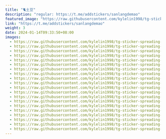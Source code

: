 ```yaml
---
title: "🐈土豆"
description: "regular: https://t.me/addstickers/sanlangdemao"
featured_image: "https://raw.githubusercontent.com/kylelin1998/tg-sticker-spreading-worldwide-images/main/img/6fb596ac-2f3d-4a19-92f6-3ace898143d5.jpg"
link: "https://t.me/addstickers/sanlangdemao"
weight: 3
date: 2024-01-14T09:33:50+08:00
images:
  - https://raw.githubusercontent.com/kylelin1998/tg-sticker-spreading-worldwide-images/main/img/6fb596ac-2f3d-4a19-92f6-3ace898143d5.jpg
  - https://raw.githubusercontent.com/kylelin1998/tg-sticker-spreading-worldwide-images/main/img/6217b652-b705-47bd-b1d0-473f24943cbf.jpg
  - https://raw.githubusercontent.com/kylelin1998/tg-sticker-spreading-worldwide-images/main/img/540daea9-1b0a-4e70-aa38-f78dc5a892a1.jpg
  - https://raw.githubusercontent.com/kylelin1998/tg-sticker-spreading-worldwide-images/main/img/df50045c-da3e-40bb-b952-a7b67ea8c669.jpg
  - https://raw.githubusercontent.com/kylelin1998/tg-sticker-spreading-worldwide-images/main/img/b8e786c6-2ec5-4109-9baa-1b1073c5856e.jpg
  - https://raw.githubusercontent.com/kylelin1998/tg-sticker-spreading-worldwide-images/main/img/2e5b7e03-bca8-450d-b9be-56a927579e53.jpg
  - https://raw.githubusercontent.com/kylelin1998/tg-sticker-spreading-worldwide-images/main/img/0e879240-325a-474a-8ea5-5e4880ac7254.jpg
  - https://raw.githubusercontent.com/kylelin1998/tg-sticker-spreading-worldwide-images/main/img/a291cecf-9937-4513-9905-d63c9d879b08.jpg
  - https://raw.githubusercontent.com/kylelin1998/tg-sticker-spreading-worldwide-images/main/img/bca627cc-14aa-4cf4-bfb6-d88d27df556f.jpg
  - https://raw.githubusercontent.com/kylelin1998/tg-sticker-spreading-worldwide-images/main/img/f0d995f6-cdc9-41c6-aa6f-16e3d63caac4.jpg
  - https://raw.githubusercontent.com/kylelin1998/tg-sticker-spreading-worldwide-images/main/img/cb224652-64f1-456f-9027-51a50c2a2f85.jpg
  - https://raw.githubusercontent.com/kylelin1998/tg-sticker-spreading-worldwide-images/main/img/7b0e2ed2-ac3b-476d-9a1d-5ccbf8de7853.jpg
  - https://raw.githubusercontent.com/kylelin1998/tg-sticker-spreading-worldwide-images/main/img/928de8f4-f346-4a3d-a377-5d88f10e79f5.jpg
  - https://raw.githubusercontent.com/kylelin1998/tg-sticker-spreading-worldwide-images/main/img/cca3891f-1b5f-4d7c-bf70-6e9d153686f9.jpg
  - https://raw.githubusercontent.com/kylelin1998/tg-sticker-spreading-worldwide-images/main/img/fd0ca2b8-8acd-4020-a883-6bade59c22fd.jpg
  - https://raw.githubusercontent.com/kylelin1998/tg-sticker-spreading-worldwide-images/main/img/cb847bae-0f6e-4662-9bf5-2a8fff1ac241.jpg
  - https://raw.githubusercontent.com/kylelin1998/tg-sticker-spreading-worldwide-images/main/img/af45bf55-6d90-4498-89cf-e80e7975c301.jpg
  - https://raw.githubusercontent.com/kylelin1998/tg-sticker-spreading-worldwide-images/main/img/16c4f33f-b57b-4436-8d85-458eae7be302.jpg
  - https://raw.githubusercontent.com/kylelin1998/tg-sticker-spreading-worldwide-images/main/img/448a198b-c732-4def-81a4-2c6d24dcc703.jpg
  - https://raw.githubusercontent.com/kylelin1998/tg-sticker-spreading-worldwide-images/main/img/9a720427-0410-4a30-93b3-75872e0c2e69.jpg
---
```


